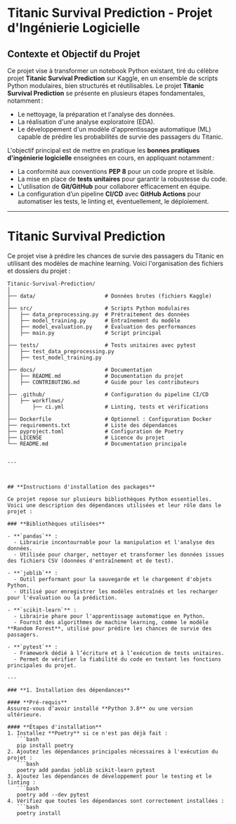 # **Titanic Survival Prediction - Projet d'Ingénierie Logicielle**

## **Contexte et Objectif du Projet**

Ce projet vise à transformer un notebook Python existant, tiré du célèbre projet **Titanic Survival Prediction** sur Kaggle, en un ensemble de scripts Python modulaires, bien structurés et réutilisables.
Le projet **Titanic Survival Prediction** se présente en plusieurs étapes fondamentales, notamment :
- Le nettoyage, la préparation et l'analyse des données.
- La réalisation d'une analyse exploratoire (EDA).
- Le développement d'un modèle d'apprentissage automatique (ML) capable de prédire les probabilités de survie des passagers du Titanic.

L'objectif principal est de mettre en pratique les **bonnes pratiques d'ingénierie logicielle** enseignées en cours, en appliquant notamment :
- La conformité aux conventions **PEP 8** pour un code propre et lisible.
- La mise en place de **tests unitaires** pour garantir la robustesse du code.
- L'utilisation de **Git/GitHub** pour collaborer efficacement en équipe.
- La configuration d’un pipeline **CI/CD** avec **GitHub Actions** pour automatiser les tests, le linting et, éventuellement, le déploiement.

---

# Titanic Survival Prediction

Ce projet vise à prédire les chances de survie des passagers du Titanic en utilisant des modèles de machine learning. Voici l'organisation des fichiers et dossiers du projet :

```plaintext
Titanic-Survival-Prediction/
│
├── data/                      # Données brutes (fichiers Kaggle)
│
├── src/                       # Scripts Python modulaires
│   ├── data_preprocessing.py  # Prétraitement des données
│   ├── model_training.py      # Entraînement du modèle
│   ├── model_evaluation.py    # Évaluation des performances
│   ├── main.py                # Script principal
│
├── tests/                     # Tests unitaires avec pytest
│   ├── test_data_preprocessing.py
│   ├── test_model_training.py
│
├── docs/                      # Documentation
│   ├── README.md              # Documentation du projet
│   ├── CONTRIBUTING.md        # Guide pour les contributeurs
│
├── .github/                   # Configuration du pipeline CI/CD
│   ├── workflows/
│       ├── ci.yml             # Linting, tests et vérifications
│
├── Dockerfile                 # Optionnel : Configuration Docker
├── requirements.txt           # Liste des dépendances
├── pyproject.toml             # Configuration de Poetry
├── LICENSE                    # Licence du projet
└── README.md                  # Documentation principale


---



## **Instructions d'installation des packages**

Ce projet repose sur plusieurs bibliothèques Python essentielles. Voici une description des dépendances utilisées et leur rôle dans le projet :

### **Bibliothèques utilisées**

- **`pandas`** :
  - Librairie incontournable pour la manipulation et l'analyse des données.
  - Utilisée pour charger, nettoyer et transformer les données issues des fichiers CSV (données d'entraînement et de test).

- **`joblib`** :
  - Outil performant pour la sauvegarde et le chargement d'objets Python.
  - Utilisé pour enregistrer les modèles entraînés et les recharger pour l'évaluation ou la prédiction.

- **`scikit-learn`** :
  - Librairie phare pour l'apprentissage automatique en Python.
  - Fournit des algorithmes de machine learning, comme le modèle **Random Forest**, utilisé pour prédire les chances de survie des passagers.

- **`pytest`** :
  - Framework dédié à l’écriture et à l’exécution de tests unitaires.
  - Permet de vérifier la fiabilité du code en testant les fonctions principales du projet.

---

### **1. Installation des dépendances**

#### **Pré-requis**
Assurez-vous d’avoir installé **Python 3.8** ou une version ultérieure.

#### **Étapes d'installation**
1. Installez **Poetry** si ce n'est pas déjà fait :
   ```bash
   pip install poetry
2. Ajoutez les dépendances principales nécessaires à l'exécution du projet :
   ```bash
   poetry add pandas joblib scikit-learn pytest
3. Ajoutez les dépendances de développement pour le testing et le linting :
   ```bash
   poetry add --dev pytest
4. Vérifiez que toutes les dépendances sont correctement installées :
   ```bash
   poetry install
